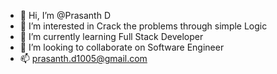 - 👋 Hi, I’m @Prasanth D
- 👀 I’m interested in Crack the problems through simple Logic
- 🌱 I’m currently learning Full Stack Developer
- 💞️ I’m looking to collaborate on Software Engineer
- 📫 prasanth.d1005@gmail.com

